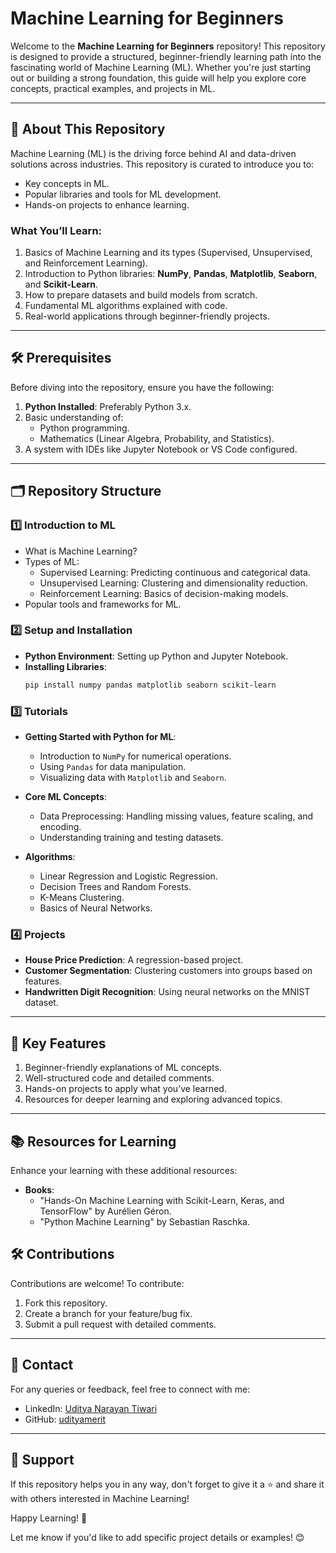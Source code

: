# Machine Learning for Beginners  

Welcome to the **Machine Learning for Beginners** repository! This repository is designed to provide a structured, beginner-friendly learning path into the fascinating world of Machine Learning (ML). Whether you're just starting out or building a strong foundation, this guide will help you explore core concepts, practical examples, and projects in ML.  

---

## 📖 About This Repository  
Machine Learning (ML) is the driving force behind AI and data-driven solutions across industries. This repository is curated to introduce you to:  
- Key concepts in ML.  
- Popular libraries and tools for ML development.  
- Hands-on projects to enhance learning.  

### **What You’ll Learn**:  
1. Basics of Machine Learning and its types (Supervised, Unsupervised, and Reinforcement Learning).  
2. Introduction to Python libraries: **NumPy**, **Pandas**, **Matplotlib**, **Seaborn**, and **Scikit-Learn**.  
3. How to prepare datasets and build models from scratch.  
4. Fundamental ML algorithms explained with code.  
5. Real-world applications through beginner-friendly projects.  

---

## 🛠️ Prerequisites  
Before diving into the repository, ensure you have the following:  
1. **Python Installed**: Preferably Python 3.x.  
2. Basic understanding of:  
   - Python programming.  
   - Mathematics (Linear Algebra, Probability, and Statistics).  
3. A system with IDEs like Jupyter Notebook or VS Code configured.  

---

## 🗂️ Repository Structure  

### 1️⃣ **Introduction to ML**  
- What is Machine Learning?  
- Types of ML:  
  - Supervised Learning: Predicting continuous and categorical data.  
  - Unsupervised Learning: Clustering and dimensionality reduction.  
  - Reinforcement Learning: Basics of decision-making models.  
- Popular tools and frameworks for ML.

### 2️⃣ **Setup and Installation**  
- **Python Environment**: Setting up Python and Jupyter Notebook.  
- **Installing Libraries**:  
  ```bash
  pip install numpy pandas matplotlib seaborn scikit-learn
  ```  

### 3️⃣ **Tutorials**  
- **Getting Started with Python for ML**:  
  - Introduction to `NumPy` for numerical operations.  
  - Using `Pandas` for data manipulation.  
  - Visualizing data with `Matplotlib` and `Seaborn`.  

- **Core ML Concepts**:  
  - Data Preprocessing: Handling missing values, feature scaling, and encoding.  
  - Understanding training and testing datasets.  

- **Algorithms**:  
  - Linear Regression and Logistic Regression.  
  - Decision Trees and Random Forests.  
  - K-Means Clustering.  
  - Basics of Neural Networks.

### 4️⃣ **Projects**  
- **House Price Prediction**: A regression-based project.  
- **Customer Segmentation**: Clustering customers into groups based on features.  
- **Handwritten Digit Recognition**: Using neural networks on the MNIST dataset.  

---

## 🌟 Key Features  
1. Beginner-friendly explanations of ML concepts.  
2. Well-structured code and detailed comments.  
3. Hands-on projects to apply what you’ve learned.  
4. Resources for deeper learning and exploring advanced topics.

---

## 📚 Resources for Learning  
Enhance your learning with these additional resources:  
- **Books**:  
  - "Hands-On Machine Learning with Scikit-Learn, Keras, and TensorFlow" by Aurélien Géron.  
  - "Python Machine Learning" by Sebastian Raschka.

## 🛠️ Contributions  
Contributions are welcome! To contribute:  
1. Fork this repository.  
2. Create a branch for your feature/bug fix.  
3. Submit a pull request with detailed comments.

---

## 📩 Contact  

For any queries or feedback, feel free to connect with me:  
- LinkedIn: [Uditya Narayan Tiwari](https://www.linkedin.com/in/uditya-narayan-tiwari-562332289/)  
- GitHub: [udityamerit](https://github.com/udityamerit)  

---

## 🌟 Support  
If this repository helps you in any way, don't forget to give it a ⭐ and share it with others interested in Machine Learning!  

Happy Learning! 🚀  

Let me know if you'd like to add specific project details or examples! 😊
